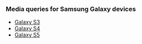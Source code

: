 ### Media queries for Samsung Galaxy devices

* [Galaxy S3](media_queries_samsung_galaxy_s3.css)
* [Galaxy S4](media_queries_samsung_galaxy_s4.css)
* [Galaxy S5](media_queries_samsung_galaxy_s5.css)